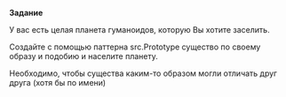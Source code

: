 **Задание**

У вас есть целая планета гуманоидов, которую Вы хотите заселить.

Создайте с помощью паттерна src.Prototype существо по своему образу и подобию и населите планету.

Необходимо, чтобы существа каким-то образом могли отличать друг друга (хотя бы по имени)